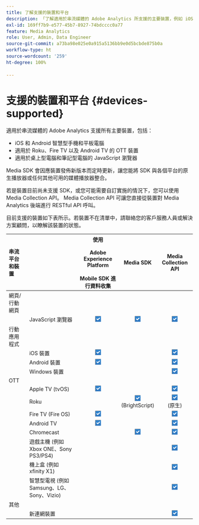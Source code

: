 ```yaml
---
title: 了解支援的裝置和平台
description: 「了解適用於串流媒體的 Adobe Analytics 所支援的主要裝置，例如 iOS、Android、OTT 裝置和 JavaScript 瀏覽器。」
exl-id: 169ff7b9-e577-45b7-8927-74bdcccc0a77
feature: Media Analytics
role: User, Admin, Data Engineer
source-git-commit: a73ba98e025e0a915a5136bb9e0d5bcbde875b0a
workflow-type: ht
source-wordcount: '259'
ht-degree: 100%

---
```


# 支援的裝置和平台 {#devices-supported}

適用於串流媒體的 Adobe Analytics 支援所有主要裝置，包括：

* iOS 和 Android 智慧型手機和平板電腦
* 適用於 Roku、Fire TV 以及 Android TV 的 OTT 裝置
* 適用於桌上型電腦和筆記型電腦的 JavaScript 瀏覽器

Media SDK 會因應裝置發佈新版本而定時更新，讓您能將 SDK 與各個平台的原生播放器或任何其他可用的媒體播放器整合。

若是裝置目前尚未支援 SDK，或您可能需要自訂實施的情況下，您可以使用 Media Collection API。 Media Collection API 可讓您直接從裝置對 Media Analytics 後端進行 RESTful API 呼叫。

目前支援的裝置如下表所示。若裝置不在清單中，請聯絡您的客戶服務人員或解決方案顧問，以瞭解該裝置的狀態。

| 串流平台和裝置 |  | 使用 <br></br>Adobe Experience Platform<br></br> Mobile SDK 進行資料收集 | Media SDK | Media Collection API |
|:---|:---|:---:|:---:|:---:|
| 網頁/行動網頁 |  |  |  |  |
|  | JavaScript 瀏覽器 | ![支援](/help/assets/icon-blue-check.png) | ![支援](/help/assets/icon-blue-check.png) | ![支援](/help/assets/icon-blue-check.png) |
| 行動應用程式 |  |  |  |  |
|  | iOS 裝置 | ![支援](/help/assets/icon-blue-check.png) |  | ![支援](/help/assets/icon-blue-check.png) |
|  | Android 裝置 | ![支援](/help/assets/icon-blue-check.png) |  | ![支援](/help/assets/icon-blue-check.png) |
|  | Windows 裝置 |  |  | ![支援](/help/assets/icon-blue-check.png) |
| OTT |  |  |  |  |
|  | Apple TV (tvOS) | ![支援](/help/assets/icon-blue-check.png) |  | ![支援](/help/assets/icon-blue-check.png) |
|  | Roku |  | ![支援](/help/assets/icon-blue-check.png)<br>(BrightScript) | ![支援](/help/assets/icon-blue-check.png)<br>(原生) |
|  | Fire TV (Fire OS) | ![支援](/help/assets/icon-blue-check.png) |  | ![支援](/help/assets/icon-blue-check.png) |
|  | Android TV | ![支援](/help/assets/icon-blue-check.png) |  | ![支援](/help/assets/icon-blue-check.png) |
|  | Chromecast |  | ![支援](/help/assets/icon-blue-check.png) | ![支援](/help/assets/icon-blue-check.png) |
|  | 遊戲主機 (例如 Xbox ONE、Sony PS3/PS4) |  |  | ![支援](/help/assets/icon-blue-check.png) |
|  | 機上盒 (例如 xfinity X1) |  |  | ![支援](/help/assets/icon-blue-check.png) |
|  | 智慧型電視 (例如 Samsung、LG、Sony、Vizio) |  |  | ![支援](/help/assets/icon-blue-check.png) |
| 其他 |  |  |  |  |
|  | 新連網裝置 |  |  | ![支援](/help/assets/icon-blue-check.png) |
